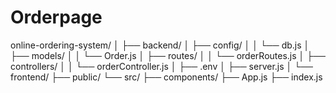 # Orderpage
online-ordering-system/
│
├── backend/
│   ├── config/
│   │   └── db.js
│   ├── models/
│   │   └── Order.js
│   ├── routes/
│   │   └── orderRoutes.js
│   ├── controllers/
│   │   └── orderController.js
│   ├── .env
│   ├── server.js
│
└── frontend/
    ├── public/
    └── src/
        ├── components/
        ├── App.js
        ├── index.js
